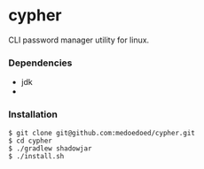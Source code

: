 
# cypher

CLI password manager utility for linux.

### Dependencies

- jdk
-

### Installation

```
$ git clone git@github.com:medoedoed/cypher.git
$ cd cypher
$ ./gradlew shadowjar
$ ./install.sh 
```
